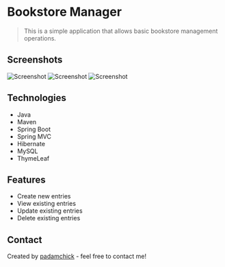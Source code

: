 # Bookstore Manager

> This is a simple application that allows basic bookstore management operations.


## Screenshots
![Screenshot](https://i.imgur.com/38QuHYY.jpg)
![Screenshot](https://i.imgur.com/ucq5a5D.jpg)
![Screenshot](https://i.imgur.com/kjNDc4s.jpg)

## Technologies
* Java
* Maven
* Spring Boot
* Spring MVC
* Hibernate
* MySQL
* ThymeLeaf


## Features
* Create new entries
* View existing entries
* Update existing entries
* Delete existing entries


## Contact
Created by [padamchick](https://github.com/padamchick) - feel free to contact me!
